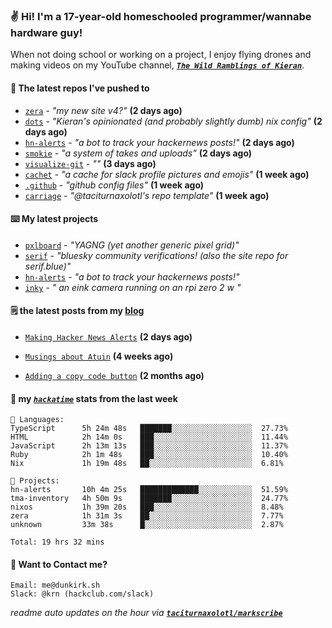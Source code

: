 ### ✌️ Hi! I'm a 17-year-old homeschooled programmer/wannabe hardware guy!

When not doing school or working on a project, I enjoy flying drones and making videos on my YouTube channel, [**_`The Wild Ramblings of Kieran`_**](https://youtube.com/@kieran.rambles).

#### 👷 The latest repos I've pushed to

- [`zera`](https://github.com/taciturnaxolotl/zera) - _"my new site v4?"_ **(2 days ago)**
- [`dots`](https://github.com/taciturnaxolotl/dots) - _"Kieran's opinionated (and probably slightly dumb) nix config"_ **(2 days ago)**
- [`hn-alerts`](https://github.com/taciturnaxolotl/hn-alerts) - _"a bot to track your hackernews posts!"_ **(2 days ago)**
- [`smokie`](https://github.com/taciturnaxolotl/smokie) - _"a system of takes and uploads"_ **(2 days ago)**
- [`visualize-git`](https://github.com/maxwofford/visualize-git) - _""_ **(3 days ago)**
- [`cachet`](https://github.com/taciturnaxolotl/cachet) - _"a cache for slack profile pictures and emojis"_ **(1 week ago)**
- [`.github`](https://github.com/taciturnaxolotl/.github) - _"github config files"_ **(1 week ago)**
- [`carriage`](https://github.com/taciturnaxolotl/carriage) - _"@taciturnaxolotl's repo template"_ **(1 week ago)**

#### ⌨️ My latest projects

- [`pxlboard`](https://github.com/taciturnaxolotl/pxlboard) - _"YAGNG (yet another generic pixel grid)"_
- [`serif`](https://github.com/taciturnaxolotl/serif) - _"bluesky community verifications! (also the site repo for serif.blue)"_
- [`hn-alerts`](https://github.com/taciturnaxolotl/hn-alerts) - _"a bot to track your hackernews posts!"_
- [`inky`](https://github.com/taciturnaxolotl/inky) - _" an eink camera running on an rpi zero 2 w "_

#### 🗒️ the latest posts from my [blog](https://dunkirk.sh)

- [`Making Hacker News Alerts`](https://dunkirk.sh/blog/hn-alerts/) **(2 days ago)**

- [`Musings about Atuin`](https://dunkirk.sh/blog/atuin/) **(4 weeks ago)**

- [`Adding a copy code button`](https://dunkirk.sh/blog/adding-a-copy-button/) **(2 months ago)**



#### 📡 my [_`hackatime`_](https://waka.hackclub.com) stats from the last week

```text
💾 Languages:
TypeScript      5h 24m 48s   ███████░░░░░░░░░░░░░░░░░░  27.73%
HTML            2h 14m 0s    ███░░░░░░░░░░░░░░░░░░░░░░  11.44%
JavaScript      2h 13m 13s   ███░░░░░░░░░░░░░░░░░░░░░░  11.37%
Ruby            2h 1m 48s    ███░░░░░░░░░░░░░░░░░░░░░░  10.40%
Nix             1h 19m 48s   ██░░░░░░░░░░░░░░░░░░░░░░░  6.81%

💼 Projects:
hn-alerts       10h 4m 25s   █████████████░░░░░░░░░░░░  51.59%
tma-inventory   4h 50m 9s    ███████░░░░░░░░░░░░░░░░░░  24.77%
nixos           1h 39m 20s   ███░░░░░░░░░░░░░░░░░░░░░░  8.48%
zera            1h 31m 3s    ██░░░░░░░░░░░░░░░░░░░░░░░  7.77%
unknown         33m 38s      █░░░░░░░░░░░░░░░░░░░░░░░░  2.87%

Total: 19 hrs 32 mins
```

#### 📮 Want to Contact me?

```text
Email: me@dunkirk.sh
Slack: @krn (hackclub.com/slack)
```

_readme auto updates on the hour via [**`taciturnaxolotl/markscribe`**](https://github.com/taciturnaxolotl/markscribe)_
